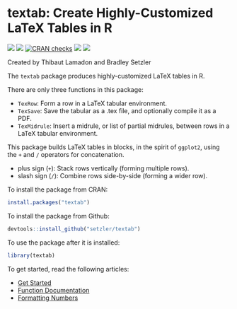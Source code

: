 textab: Create Highly-Customized LaTeX Tables in R
================

[![](http://cranlogs.r-pkg.org/badges/grand-total/textab?color=blue)](https://cran.r-project.org/package=textab)
[![](https://www.r-pkg.org/badges/version/textab?color=blue)](https://cran.r-project.org/package=textab)
[![CRAN
checks](https://badges.cranchecks.info/worst/textab.svg)](https://cran.r-project.org/web/checks/check_results_textab.html)
[![](https://img.shields.io/badge/devel%20version-1.0.1-blue.svg)](https://github.com/setzler/textab)
[![](https://img.shields.io/github/last-commit/setzler/textab.svg)](https://github.com/setzler/textab/commits/main)

Created by Thibaut Lamadon and Bradley Setzler

The `textab` package produces highly-customized LaTeX tables in R.

There are only three functions in this package:

- `TexRow`: Form a row in a LaTeX tabular environment.
- `TexSave`: Save the tabular as a .tex file, and optionally compile it
  as a PDF.
- `TexMidrule`: Insert a midrule, or list of partial midrules, between
  rows in a LaTeX tabular environment.

This package builds LaTeX tables in blocks, in the spirit of `ggplot2`,
using the `+` and `/` operators for concatenation.

- plus sign (`+`): Stack rows vertically (forming multiple rows).
- slash sign (`/`): Combine rows side-by-side (forming a wider row).

To install the package from CRAN:

``` r
install.packages("textab")
```

To install the package from Github:

``` r
devtools::install_github("setzler/textab")
```

To use the package after it is installed:

``` r
library(textab)
```

To get started, read the following articles:

- [Get Started](https://setzler.github.io/textab/articles/textab.html)
- [Function
  Documentation](https://setzler.github.io/textab/reference/index.html)
- [Formatting
  Numbers](https://setzler.github.io/textab/articles/Numerics.html)
